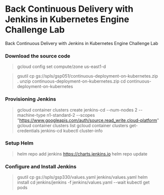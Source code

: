 # Back Continuous Delivery with Jenkins in Kubernetes Engine Challenge Lab
Back Continuous Delivery with Jenkins in Kubernetes Engine Challenge Lab

### Download the source code
> gcloud config set compute/zone us-east1-d

> gsutil cp gs://spls/gsp051/continuous-deployment-on-kubernetes.zip .
> unzip continuous-deployment-on-kubernetes.zip
> cd continuous-deployment-on-kubernetes
### Provisioning Jenkins
> gcloud container clusters create jenkins-cd --num-nodes 2 --machine-type n1-standard-2 --scopes "https://www.googleapis.com/auth/source.read_write,cloud-platform"
> gcloud container clusters list
> gcloud container clusters get-credentials jenkins-cd
> kubectl cluster-info
### Setup Helm
> helm repo add jenkins https://charts.jenkins.io
> helm repo update
### Configure and Install Jenkins
> gsutil cp gs://spls/gsp330/values.yaml jenkins/values.yaml
> helm install cd jenkins/jenkins -f jenkins/values.yaml --wait
> kubectl get pods
> 
